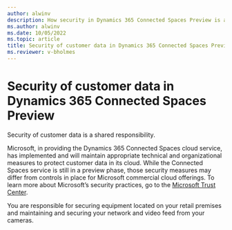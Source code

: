 ```yaml
---
author: alwinv
description: How security in Dynamics 365 Connected Spaces Preview is a shared responsibility between customers and Microsoft.
ms.author: alwinv
ms.date: 10/05/2022
ms.topic: article
title: Security of customer data in Dynamics 365 Connected Spaces Preview
ms.reviewer: v-bholmes
---
```


# Security of customer data in Dynamics 365 Connected Spaces Preview

Security of customer data is a shared responsibility. 

Microsoft, in providing the Dynamics 365 Connected Spaces cloud service, has implemented and will maintain appropriate technical and organizational measures to protect customer data in its cloud. While the Connected Spaces service is still in a preview phase, those security measures may differ from controls in place for Microsoft commercial cloud offerings. To learn more about Microsoft’s security practices, go to the [Microsoft Trust Center](https://www.microsoft.com/en-us/trust-center). 

You are responsible for securing equipment located on your retail premises and maintaining and securing your network and video feed from your cameras. 
